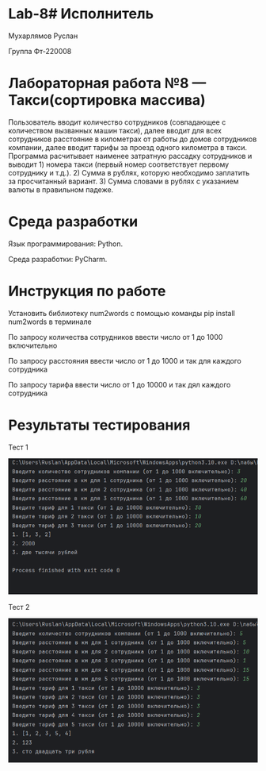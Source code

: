 # Lab-8# Исполнитель
Мухарлямов Руслан

Группа Фт-220008
# Лабораторная работа №8 — Такси(сортировка массива)

Пользователь вводит количество сотрудников (совпадающее с количеством вызванных машин такси), далее вводит для всех сотрудников расстояние в километрах от работы до домов сотрудников компании, далее вводит тарифы за проезд одного километра в такси. Программа расчитывает наименее затратную рассадку сотрудников и выводит 1) номера такси (первый номер соответствует первому сотруднику и т.д.). 2) Сумма в рублях, которую необходимо заплатить за просчитанный вариант. 3) Сумма словами в рублях с указанием валюты в правильном падеже.

# Среда разработки 
Язык программирования: Python.

Среда разработки: PyCharm.
# Инструкция по работе
Установить библиотеку num2words с помощью команды pip install num2words в терминале

По запросу количества сотрудников ввести число от 1 до 1000 включительно

По запросу расстояния ввести число от 1 до 1000 и так для каждого сотрудника

По запросу тарифа ввести число от 1 до 10000 и так дял каждого сотрудника
# Результаты тестирования
Тест 1

![Тест 1](https://github.com/MukharlyamovRuslan/Lab-8/blob/main/тест%201.png)

Тест 2

![Тест 2](https://github.com/MukharlyamovRuslan/Lab-8/blob/main/тест%202.png)
